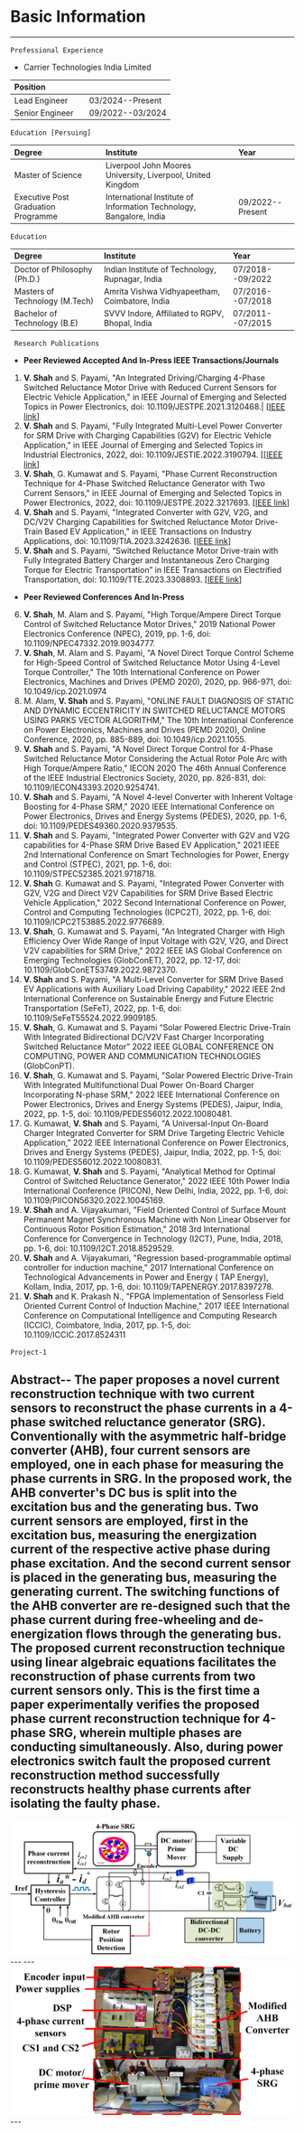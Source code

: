 

# Basic Information
---

```
Professional Experience
```
- Carrier Technologies India Limited

| Position       |                   |       |
|:---------------|:------------------|:------|
| Lead Engineer  |                   | 03/2024--Present|
| Senior Engineer|                   | 09/2022--03/2024|

```
Education [Persuing]
```

| Degree                               |Institute                                                    |Year       |
|:-------------------------------------|:------------------------------------------------------------|:----------|
| Master of Science                    |Liverpool John Moores University, Liverpool, United Kingdom      |                 |
| Executive Post Graduation Programme  |International Institute of Information Technology, Bangalore, India | 09/2022--Present|

```
Education
```

| Degree                           |Institute                                |Year       |
|:---------------------------------|:----------------------------------------|:----------|
| Doctor of Philosophy   (Ph.D.)   |Indian Institute of Technology, Rupnagar, India| 07/2018--09/2022|
| Masters of Technology  (M.Tech)  |Amrita Vishwa Vidhyapeetham, Coimbatore, India  | 07/2016--07/2018|
| Bachelor of Technology (B.E)     |SVVV Indore, Affiliated to RGPV, Bhopal, India  | 07/2011--07/2015|


```
 Research Publications
 ```

- **Peer Reviewed Accepted And In-Press IEEE Transactions/Journals**

1.	**V. Shah** and S. Payami, "An Integrated Driving/Charging 4-Phase Switched Reluctance Motor Drive with Reduced Current Sensors for Electric Vehicle Application," in IEEE Journal of Emerging and Selected Topics in Power Electronics, doi: 10.1109/JESTPE.2021.3120468.|
[<a href="https://ieeexplore.ieee.org/document/9576067">IEEE link</a>]
2.	**V. Shah** and S. Payami, "Fully Integrated Multi-Level Power Converter for SRM Drive with Charging Capabilities (G2V) for Electric Vehicle Application," in IEEE Journal of Emerging and Selected Topics in Industrial Electronics, 2022, doi: 10.1109/JESTIE.2022.3190794.
[<a href="https://ieeexplore.ieee.org/document/9829279">[IEEE link</a>] 
3.	**V. Shah**, G. Kumawat and S. Payami, "Phase Current Reconstruction Technique for 4-Phase Switched Reluctance Generator with Two Current Sensors," in IEEE Journal of Emerging and Selected Topics in Power Electronics, 2022, doi: 10.1109/JESTPE.2022.3217693.
<a href="https://ieeexplore.ieee.org/document/9931169">[IEEE link</a>]
4.	**V. Shah** and S. Payami, "Integrated Converter with G2V, V2G, and DC/V2V Charging Capabilities for Switched Reluctance Motor Drive-Train Based EV Application," in IEEE Transactions on Industry Applications, doi: 10.1109/TIA.2023.3242636.
<a href="https://ieeexplore.ieee.org/document/10038541">[IEEE link</a>]
5.	**V. Shah** and S. Payami, “Switched Reluctance Motor Drive-train with Fully Integrated Battery Charger and Instantaneous Zero Charging Torque for Electric Transportation” in IEEE Transactions on Electrified Transportation, doi: 10.1109/TTE.2023.3308893.
<a href="https://ieeexplore.ieee.org/abstract/document/10234554">[IEEE link</a>]

- **Peer Reviewed Conferences And In-Press**

6.	**V. Shah**, M. Alam and S. Payami, "High Torque/Ampere Direct Torque Control of Switched Reluctance Motor Drives," 2019 National Power Electronics Conference (NPEC), 2019, pp. 1-6, doi: 10.1109/NPEC47332.2019.9034777. 
7.	**V. Shah**, M. Alam and S. Payami, "A Novel Direct Torque Control Scheme for High-Speed Control of Switched Reluctance Motor Using 4-Level Torque Controller," The 10th International Conference on Power Electronics, Machines and Drives (PEMD 2020), 2020, pp. 966-971, doi: 10.1049/icp.2021.0974
8.	M. Alam, **V. Shah** and S. Payami, "ONLINE FAULT DIAGNOSIS OF STATIC AND DYNAMIC ECCENTRICITY IN SWITCHED RELUCTANCE MOTORS USING PARKS VECTOR ALGORITHM," The 10th International Conference on Power Electronics, Machines and Drives (PEMD 2020), Online Conference, 2020, pp. 885-889, doi: 10.1049/icp.2021.1055.
9.	**V. Shah** and S. Payami, "A Novel Direct Torque Control for 4-Phase Switched Reluctance Motor Considering the Actual Rotor Pole Arc with High Torque/Ampere Ratio," IECON 2020 The 46th Annual Conference of the IEEE Industrial Electronics Society, 2020, pp. 826-831, doi: 10.1109/IECON43393.2020.9254741.
10.	**V. Shah** and S. Payami, "A Novel 4-level Converter with Inherent Voltage Boosting for 4-Phase SRM," 2020 IEEE International Conference on Power Electronics, Drives and Energy Systems (PEDES), 2020, pp. 1-6, doi: 10.1109/PEDES49360.2020.9379535.
11.	**V. Shah** and S. Payami, "Integrated Power Converter with G2V and V2G capabilities for 4-Phase SRM Drive Based EV Application," 2021 IEEE 2nd International Conference on Smart Technologies for Power, Energy and Control (STPEC), 2021, pp. 1-6, doi: 10.1109/STPEC52385.2021.9718718. 
12.	**V. Shah** G. Kumawat and S. Payami, "Integrated Power Converter with G2V, V2G and Direct V2V Capabilities for SRM Drive Based Electric Vehicle Application," 2022 Second International Conference on Power, Control and Computing Technologies (ICPC2T), 2022, pp. 1-6, doi: 10.1109/ICPC2T53885.2022.9776689.
13.	**V. Shah**, G. Kumawat and S. Payami, "An Integrated Charger with High Efficiency Over Wide Range of Input Voltage with G2V, V2G, and Direct V2V capabilities for SRM Drive," 2022 IEEE IAS Global Conference on Emerging Technologies (GlobConET), 2022, pp. 12-17, doi: 10.1109/GlobConET53749.2022.9872370.
14.	**V. Shah** and S. Payami, "A Multi-Level Converter for SRM Drive Based EV Applications with Auxiliary Load Driving Capability," 2022 IEEE 2nd International Conference on Sustainable Energy and Future Electric Transportation (SeFeT), 2022, pp. 1-6, doi: 10.1109/SeFeT55524.2022.9909185.
15.	**V. Shah**, G. Kumawat and S. Payami “Solar Powered Electric Drive-Train With Integrated Bidirectional DC/V2V Fast Charger Incorporating Switched Reluctance Motor” 2022 IEEE GLOBAL CONFERENCE ON COMPUTING, POWER AND COMMUNICATION TECHNOLOGIES (GlobConPT).
16.	**V. Shah**, G. Kumawat and S. Payami, "Solar Powered Electric Drive-Train With Integrated Multifunctional Dual Power On-Board Charger Incorporating N-phase SRM," 2022 IEEE International Conference on Power Electronics, Drives and Energy Systems (PEDES), Jaipur, India, 2022, pp. 1-5, doi: 10.1109/PEDES56012.2022.10080481.
17.	G. Kumawat, **V. Shah** and S. Payami, "A Universal-Input On-Board Charger Integrated Converter for SRM Drive Targeting Electric Vehicle Application," 2022 IEEE International Conference on Power Electronics, Drives and Energy Systems (PEDES), Jaipur, India, 2022, pp. 1-5, doi: 10.1109/PEDES56012.2022.10080831.
18.	G. Kumawat, **V. Shah** and S. Payami, "Analytical Method for Optimal Control of Switched Reluctance Generator," 2022 IEEE 10th Power India International Conference (PIICON), New Delhi, India, 2022, pp. 1-6, doi: 10.1109/PIICON56320.2022.10045169.
19.	**V. Shah** and A. Vijayakumari, "Field Oriented Control of Surface Mount Permanent Magnet Synchronous Machine with Non Linear Observer for Continuous Rotor Position Estimation," 2018 3rd International Conference for Convergence in Technology (I2CT), Pune, India, 2018, pp. 1-6, doi: 10.1109/I2CT.2018.8529529.
20.	**V. Shah** and A. Vijayakumari, "Regression based-programmable optimal controller for induction machine," 2017 International Conference on Technological Advancements in Power and Energy ( TAP Energy), Kollam, India, 2017, pp. 1-6, doi: 10.1109/TAPENERGY.2017.8397278.
21.	**V. Shah** and K. Prakash N., "FPGA Implementation of Sensorless Field Oriented Current Control of Induction Machine," 2017 IEEE International Conference on Computational Intelligence and Computing Research (ICCIC), Coimbatore, India, 2017, pp. 1-5, doi: 10.1109/ICCIC.2017.8524311

```
Project-1
```
Abstract-- The paper proposes a novel current reconstruction technique with two current sensors to reconstruct the phase currents in a 4-phase switched reluctance generator (SRG). Conventionally with the asymmetric half-bridge converter (AHB), four current sensors are employed, one in each phase for measuring the phase currents in SRG. In the proposed work, the AHB converter's DC bus is split into the excitation bus and the generating bus. Two current sensors are employed, first in the excitation bus, measuring the energization current of the respective active phase during phase excitation. And the second current sensor is placed in the generating bus, measuring the generating current. The switching functions of the AHB converter are re-designed such that the phase current during free-wheeling and de-energization flows through the generating bus. The proposed current reconstruction technique using linear algebraic equations facilitates the reconstruction of phase currents from two current sensors only. This is the first time a paper experimentally verifies the proposed phase current reconstruction technique for 4-phase SRG, wherein multiple phases are conducting simultaneously. Also, during power electronics switch fault the proposed current reconstruction method successfully reconstructs healthy phase currents after isolating the faulty phase. 
---
<center><img src="assets/img/Project_1.a.jpg"/></center>
---
---
<center><img src="assets/img/Project_1.jpg"/></center>
---
